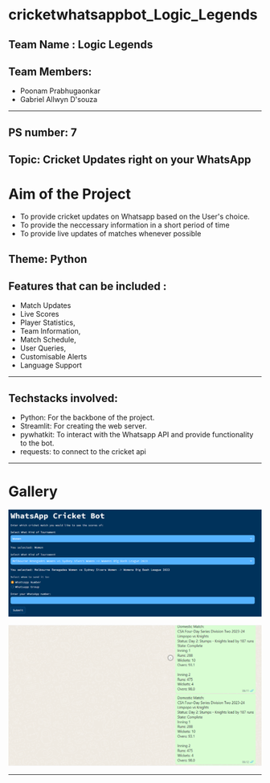 # cricketwhatsappbot_Logic_Legends

## Team Name : Logic Legends

## Team Members:
- Poonam Prabhugaonkar
- Gabriel Allwyn D'souza

---

## PS number: 7
## Topic: Cricket Updates right on your WhatsApp

# Aim of the Project
- To provide cricket updates on Whatsapp based on the User's choice.
- To provide the neccessary information in a short period of time
- To provide live updates of matches whenever possible


## Theme: Python
## Features that can be included : 
- Match Updates
- Live Scores
- Player Statistics, 
- Team Information, 
- Match Schedule, 
- User Queries, 
- Customisable Alerts 
- Language Support

---

## Techstacks involved:
- Python: For the backbone of the project.
- Streamlit: For creating the web server.
- pywhatkit: To interact with the Whatsapp API and provide functionality to the bot.
- requests: to connect to the cricket api

---
# Gallery
![website image](/img/webapp_page.png)

![whatsapp message](/img/whatsapp%20messages.png)


---
